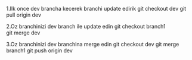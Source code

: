 1.Ilk once dev brancha kecerek branchi update edirik
git checkout dev
git pull origin dev

2.Oz branchinizi dev branch ile update edin
git checkout branch1  
git merge dev

3.Oz branchinizi dev branchina merge edin
git checkout dev
git merge branch1
git push origin dev
